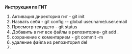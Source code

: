 **Инструкция по ГИТ**
1. Активация директория гит - git init
2. Назвать себя - git config -- global user.name/user.email
3. Просмотр текущего - git status
4. Добавить в гит все файлы в репозиторие- git add .
5. сохранение с коментарием - git commit -m
6. удаление файла из репозитория del
7.